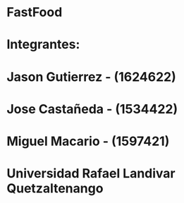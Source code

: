 # FastFood
#
# Integrantes:
# Jason Gutierrez - (1624622)
# Jose Castañeda - (1534422)
# Miguel Macario - (1597421)
# Universidad Rafael Landivar Quetzaltenango
